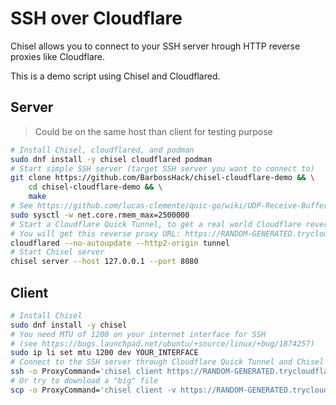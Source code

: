 # SSH over Cloudflare

Chisel allows you to connect to your SSH server hrough HTTP reverse proxies like Cloudflare.

This is a demo script using Chisel and Cloudflared.

## Server

> Could be on the same host than client for testing purpose

```bash
# Install Chisel, cloudflared, and podman
sudo dnf install -y chisel cloudflared podman
# Start simple SSH server (target SSH server you want to connect to)
git clone https://github.com/BarbossHack/chisel-cloudflare-demo && \
    cd chisel-cloudflare-demo && \
    make
# See https://github.com/lucas-clemente/quic-go/wiki/UDP-Receive-Buffer-Size for details.
sudo sysctl -w net.core.rmem_max=2500000
# Start a Cloudflare Quick Tunnel, to get a real world Cloudflare reverse proxy to test Chisel
# You will get this reverse proxy URL: https://RANDOM-GENERATED.trycloudflare.com
cloudflared --no-autoupdate --http2-origin tunnel
# Start Chisel server
chisel server --host 127.0.0.1 --port 8080
```

## Client

```bash
# Install Chisel
sudo dnf install -y chisel
# You need MTU of 1200 on your internet interface for SSH
# (see https://bugs.launchpad.net/ubuntu/+source/linux/+bug/1874257)
sudo ip li set mtu 1200 dev YOUR_INTERFACE
# Connect to the SSH server through Cloudflare Quick Tunnel and Chisel server (password is 'toor')
ssh -o ProxyCommand='chisel client https://RANDOM-GENERATED.trycloudflare.com stdio:127.0.0.1:2221' root@example.com
# Or try to download a "big" file
scp -o ProxyCommand='chisel client -v https://RANDOM-GENERATED.trycloudflare.com stdio:127.0.0.1:2221' root@example.com:/root/10M.file .
```
